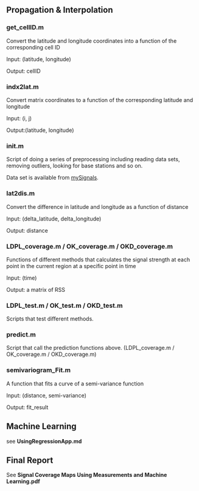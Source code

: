 ## Propagation & Interpolation  

### get_cellID.m

Convert the latitude and longitude coordinates into a function of the corresponding cell ID

Input: (latitude, longitude)

Output: cellID



### indx2lat.m

Convert matrix coordinates to a function of the corresponding latitude and longitude

Input: (i, j)

Output:(latitude, longitude)



### init.m

Script of doing a series of preprocessing including reading data sets, removing outliers, looking for base stations and so on.

Data set is available from [mySignals](http://www.mysignals.gr/research.php).



### lat2dis.m

Convert the difference in latitude and longitude as a function of distance

Input: (delta_latitude, delta_longitude)

Output: distance



### LDPL_coverage.m / OK_coverage.m / OKD_coverage.m

Functions of different methods that calculates the signal strength at each point in the current region at a specific point in time

Input: (time)

Output:  a matrix of RSS



### LDPL_test.m / OK_test.m / OKD_test.m

Scripts that test different methods.



### predict.m

Script that call the prediction functions above. (LDPL_coverage.m / OK_coverage.m / OKD_coverage.m)



### semivariogram_Fit.m

A function that fits a curve of a semi-variance function

Input: (distance, semi-variance)

Output: fit_result



## Machine Learning

see **UsingRegressionApp.md**



## Final Report

See **Signal Coverage Maps Using Measurements and Machine Learning.pdf**

